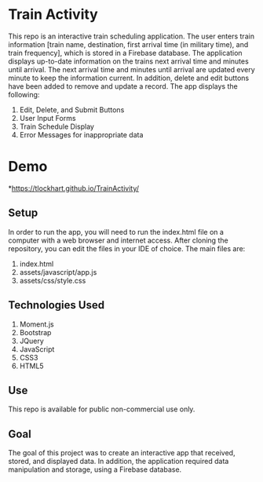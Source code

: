 # Train Activity
This repo is an interactive train scheduling application.  The user enters train information [train name, destination, first arrival time (in military time), and train frequency], which is stored in a Firebase database.  The application displays up-to-date information on the trains next arrival time and minutes until arrival.  The next arrival time and minutes until arrival are updated every minute to keep the information current.  In addition, delete and edit buttons have been added to remove and update a record.  The app displays the following:
1. Edit, Delete, and Submit Buttons
1. User Input Forms
1. Train Schedule Display
1. Error Messages for inappropriate data
# Demo
*https://tlockhart.github.io/TrainActivity/
## Setup
In order to run the app, you will need to run the index.html file on a computer with a web browser and internet access.  After cloning the repository, you can edit the files in your IDE of choice.  The main files are:
1. index.html
1. assets/javascript/app.js
1. assets/css/style.css
## Technologies Used
1. Moment.js
1. Bootstrap
1. JQuery
1. JavaScript
1. CSS3
1. HTML5
## Use
This repo is available for public non-commercial use only.
## Goal
The goal of this project was to create an interactive app that received, stored, and displayed data.  In addition, the application required data manipulation and storage, using a Firebase database.